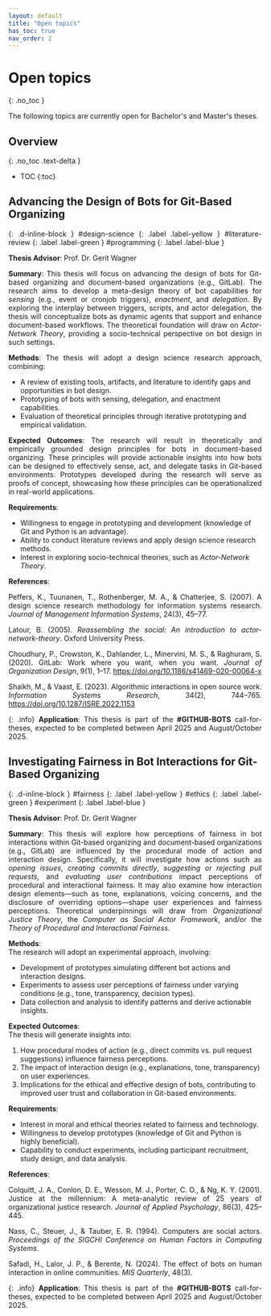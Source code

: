 ```yaml
---
layout: default
title: "Open topics"
has_toc: true
nav_order: 2
---
```


<style>
  p {
    text-align: justify;
  }
</style>

# Open topics
{: .no_toc }

The following topics are currently open for Bachelor's and Master's theses.

## Overview
{: .no_toc .text-delta }

- TOC
{:toc}


## Advancing the Design of Bots for Git-Based Organizing

{: .d-inline-block }
#design-science
{: .label .label-yellow }
#literature-review
{: .label .label-green }
#programming
{: .label .label-blue }

**Thesis Advisor**: Prof. Dr. Gerit Wagner

**Summary**: This thesis will focus on advancing the design of bots for Git-based organizing and document-based organizations (e.g., GitLab). The research aims to develop a meta-design theory of bot capabilities for *sensing* (e.g., event or cronjob triggers), *enactment*, and *delegation*. By exploring the interplay between triggers, scripts, and actor delegation, the thesis will conceptualize bots as dynamic agents that support and enhance document-based workflows. The theoretical foundation will draw on *Actor-Network Theory*, providing a socio-technical perspective on bot design in such settings.

**Methods**: The thesis will adopt a design science research approach, combining:  
- A review of existing tools, artifacts, and literature to identify gaps and opportunities in bot design.  
- Prototyping of bots with sensing, delegation, and enactment capabilities.  
- Evaluation of theoretical principles through iterative prototyping and empirical validation.  

**Expected Outcomes**: The research will result in theoretically and empirically grounded design principles for bots in document-based organizing. These principles will provide actionable insights into how bots can be designed to effectively sense, act, and delegate tasks in Git-based environments. Prototypes developed during the research will serve as proofs of concept, showcasing how these principles can be operationalized in real-world applications.

**Requirements**:  
- Willingness to engage in prototyping and development (knowledge of Git and Python is an advantage).  
- Ability to conduct literature reviews and apply design science research methods.  
- Interest in exploring socio-technical theories, such as *Actor-Network Theory*.  

**References**:

<div class="references">
  <p>Peffers, K., Tuunanen, T., Rothenberger, M. A., & Chatterjee, S. (2007). A design science research methodology for information systems research. <em>Journal of Management Information Systems</em>, 24(3), 45–77.</p>
  <p>Latour, B. (2005). <em>Reassembling the social: An introduction to actor-network-theory</em>. Oxford University Press.</p>
  <p>Choudhury, P., Crowston, K., Dahlander, L., Minervini, M. S., & Raghuram, S. (2020). GitLab: Work where you want, when you want. <em>Journal of Organization Design</em>, 9(1), 1–17. <a href="https://doi.org/10.1186/s41469-020-00064-x">https://doi.org/10.1186/s41469-020-00064-x</a></p>
  <p>Shaikh, M., & Vaast, E. (2023). Algorithmic interactions in open source work. <em>Information Systems Research</em>, 34(2), 744–765. <a href="https://doi.org/10.1287/ISRE.2022.1153">https://doi.org/10.1287/ISRE.2022.1153</a></p>
</div>

{: .info}
**Application**: This thesis is part of the **#GITHUB-BOTS** call-for-theses, expected to be completed between April 2025 and August/October 2025.


## Investigating Fairness in Bot Interactions for Git-Based Organizing
{: .d-inline-block }
#fairness
{: .label .label-yellow }
#ethics
{: .label .label-green }
#experiment
{: .label .label-blue }

**Thesis Advisor**: Prof. Dr. Gerit Wagner

**Summary**: This thesis will explore how perceptions of fairness in bot interactions within Git-based organizing and document-based organizations (e.g., GitLab) are influenced by the procedural mode of action and interaction design. Specifically, it will investigate how actions such as *opening issues*, *creating commits directly*, *suggesting or rejecting pull requests*, and *evaluating user contributions* impact perceptions of procedural and interactional fairness. It may also examine how interaction design elements—such as tone, explanations, voicing concerns, and the disclosure of overriding options—shape user experiences and fairness perceptions.
Theoretical underpinnings will draw from *Organizational Justice Theory*, the *Computer as Social Actor Framework*, and/or the *Theory of Procedural and Interactional Fairness*.

**Methods**:  
The research will adopt an experimental approach, involving:  
- Development of prototypes simulating different bot actions and interaction designs.  
- Experiments to assess user perceptions of fairness under varying conditions (e.g., tone, transparency, decision types).  
- Data collection and analysis to identify patterns and derive actionable insights.  

**Expected Outcomes**:  
The thesis will generate insights into:  
1. How procedural modes of action (e.g., direct commits vs. pull request suggestions) influence fairness perceptions.  
2. The impact of interaction design (e.g., explanations, tone, transparency) on user experiences.  
3. Implications for the ethical and effective design of bots, contributing to improved user trust and collaboration in Git-based environments.

**Requirements**:  
- Interest in moral and ethical theories related to fairness and technology.  
- Willingness to develop prototypes (knowledge of Git and Python is highly beneficial).  
- Capability to conduct experiments, including participant recruitment, study design, and data analysis.  

**References**:

<div class="references">
  <p>Colquitt, J. A., Conlon, D. E., Wesson, M. J., Porter, C. O., & Ng, K. Y. (2001). Justice at the millennium: A meta-analytic review of 25 years of organizational justice research. <em>Journal of Applied Psychology</em>, 86(3), 425–445.</p>
  <p>Nass, C., Steuer, J., & Tauber, E. R. (1994). Computers are social actors. <em>Proceedings of the SIGCHI Conference on Human Factors in Computing Systems</em>.</p>
  <p>Safadi, H., Lalor, J. P., & Berente, N. (2024). The effect of bots on human interaction in online communities. <em>MIS Quarterly</em>, 48(3).</p>
</div>

{: .info}
**Application**: This thesis is part of the **#GITHUB-BOTS** call-for-theses, expected to be completed between April 2025 and August/October 2025.

<!--

## Mapping the Discourse on the Future of Work: A Network Analysis of Researchers and Their Collaborations
{: .d-inline-block }
#literature-review
{: .label .label-yellow }
#data-science
{: .label .label-green }
#programming
{: .label .label-blue }

**Thesis Advisor**: Prof. Dr. Gerit Wagner

**Summary**: This thesis aims to provide a detailed understanding of the evolving discourse on the future of work by mapping the network of key researchers and their collaborative structures. The focus will be on identifying influential contributors, recurring themes, and emerging trends within this body of literature. By examining co-citation networks and collaboration patterns, the thesis will uncover how researchers are interconnected, which studies are most frequently referenced, and what relationships exist within this intellectual landscape. Such analysis can inform a more comprehensive understanding of the future of work, helping to identify distinct research clusters and potential areas for further investigation.

**Methods**: The thesis will utilize bibliometric methods and network analysis. Co-citation analysis and author co-authorship networks will be generated from relevant databases (e.g., Web of Science, Scopus) using Python libraries suited for network analysis (e.g., NetworkX, SciPy). Both quantitative and qualitative analyses will be employed to interpret the resulting maps and uncover underlying research themes.

**Expected outcomes**: The thesis will result in a visual and interpretive map of the discourse on the future of work, highlighting core topics, influential authors, and collaborative networks. Findings will include a typology of the main research clusters and an outline of their key contributions to the field. Recommendations for fostering collaboration and identifying underexplored areas within the future of work discourse will also be provided.

**Requirements**: Students should have basic experience with Python and an interest in bibliometric and network analysis. Familiarity with bibliometric databases and prior experience in data analysis is an advantage.

**References**

<div class="references">
  <p>Marsh, E., Vallejos, E. P., & Spence, A. (2022). The digital workplace and its dark side: An integrative review. <em>Computers in Human Behavior</em>, 128, 107118.</p>
  <p>Mitchell, R., Shen, Y., & Snell, L. (2022). The future of work: a systematic literature review. <em>Accounting & Finance</em>, 62(2), 2667-2686.</p>
  <p>Raghuram, S., Tuertscher, P., & Garud, R. (2010). Research note—Mapping the field of virtual work: A cocitation analysis. <em>Information Systems Research</em>, 21(4), 983-999.</p>
  <p>Webster, J., & Watson, R. T. (2002). Analyzing the past to prepare for the future: Writing a literature review. <em>MIS Quarterly</em>, xiii-xxiii.</p>
</div>


## \#awesome: A Review and Clustering Analysis of Awesome Lists on GitHub
{: .d-inline-block }
#literature-review
{: .label .label-yellow }
#data-science
{: .label .label-green }
#programming
{: .label .label-blue }

**Thesis Advisor**: Prof. Dr. Gerit Wagner

**Summary**: This thesis focuses on the increasingly popular “awesome lists” on GitHub, which represent an informal but useful method of knowledge collection and synthesis. The goal of the thesis is to use the colrev package to automatically retrieve relevant repositories from GitHub, and subsequently conduct a clustering analysis to distinguish between different types of awesome lists. Categories of awesome lists might include those focusing on datasets, academic publications, or non-academic use cases. The thesis should provide an overview of the landscape of awesome lists, identify prominent examples, and derive best practice recommendations for designing these resources. Furthermore, the thesis will suggest potential ways academia could leverage awesome lists for literature reviews and contribute to their development.

**Methods**: The thesis will employ the colrev package for retrieving and processing GitHub repositories and apply clustering techniques to categorize the awesome lists. Both qualitative and quantitative analyses will be used to identify interesting patterns across the lists. 

**Expected outcomes**: The thesis will result in a comprehensive classification of awesome lists on GitHub, with detailed examples of exemplary lists. It will also provide recommendations on how best to design such lists for different audiences and use cases, including guidance for future academic involvement in these lists. Furthermore, the research will suggest how awesome lists can be applied in systematic literature reviews and knowledge synthesis in academic settings.

**Requirements**: Students should have basic experience with GitHub and Python, particularly in data retrieval and analysis. Familiarity with clustering techniques or the colrev package is an advantage.

**References**

<div class="references">
  <p>Sindresorhus (2023). Awesome Lists. Available at <a href="https://github.com/sindresorhus/awesome" target="_blank">https://github.com/sindresorhus/awesome</a>.</p>
  <p>Gusenbauer, M., & Haddaway, N. R. (2021). What every researcher should know about searching–clarified concepts, search advice, and an agenda to improve finding in academia. <em>Research Synthesis Methods</em>, 12(2), 136-147.</p>
<p>Nakagawa, S., Dunn, A. G., Lagisz, M., Bannach-Brown, A., Grames, E. M., Sánchez-Tójar, A., ... & Haddaway, N. R. (2020). A new ecosystem for evidence synthesis. <em>Nature Ecology & Evolution</em>, 4(4), 498-501. <a href="https://doi.org/10.1038/s41559-020-1153-2" target="_blank">https://doi.org/10.1038/s41559-020-1153-2</a>.</p>
</div>

{: .info}
**There are not open topics at the moment. New topics will be announced shortly.**

{: .call_for_theses }
Topis that are part of the **#SEARCH-QUERY** call-for-theses are marked with a label. They should be completed between August 2024 and December 2024. Students participating in this call are invited to review each of the others work after two months, and to contribute their work to the [search-query](https://github.com/CoLRev-Environment/search-query){: target="_blank"} project. The project will be submitted to a journal, such as the [Journal of Open Source Software](https://joss.theoj.org/about){: target="_blank"}, giving students the opportunity to become a co-author on a peer-reviewed paper.

<div class="page-break"></div>

## Design of an emulator for API-based academic literature searches
{: .d-inline-block }
#programming
{: .label .label-yellow }
#search-query
{: .label .label-green }

**Thesis Advisor**: Prof. Dr. Gerit Wagner

**Summary**: This thesis aims to advance the use of Boolean queries (queries involving operators like AND, OR, NOT) in API searches in two areas. First, for a suitable API (e.g., PubMed), a parser will be implemented for URLs representing Boolean queries. This will extend existing functionality of the [search-query](https://github.com/CoLRev-Environment/search-query){: target="_blank"} package and allow users to efficiently run Boolean queries when the API supports it. Second, for APIs that do not support Boolean queries (such as Crossref or DBLP), a novel technique, called *Boolean Emulation for Academic Literature Searches* (BEALS), will be implemented and tested. For this technique, which involves the retrieval of super-sets followed by local execution of Boolean queries, a concept and working prototype are available.

**Methods**: The thesis will adopt a design science approach and proceed in two phases: 1) Parsing query URLs for APIs that already support nested Boolean queries. 2) Developing and implementing the BEALS technique for APIs lacking Boolean operator support, followed by user tests.

**Expected outcomes**: The thesis will provide an extension of the search-query package, demonstrating improved search capabilities for both types of APIs. It will include the design of the BEALS technique, showcasing its ability to emulate Boolean functionalities for simple APIs. These contributions will enhance efficiency of literature searches, ultimately allowing researchers to rely on automated execution instead of manual retrieval from database interfaces.

**Requirements**: Candidates should have completed the [open-source project](https://digital-work-lab.github.io/open-source-project/){: target="_blank"} or have prior experience with Git and Python.

**References**

<div class="references">
  <p>Gusenbauer, M., &amp; Haddaway, N. R. (2021). What every researcher should know about searching–clarified concepts, search advice, and an agenda to improve finding in academia. <em>Research Synthesis Methods</em>, 12(2), 136-147.</p>
  <p>Peffers, K., Tuunanen, T., Rothenberger, M. A., &amp; Chatterjee, S. (2007). A design science research methodology for information systems research. <em>Journal of Management Information Systems</em>, 24(3), 45-77. <a href="https://www.tandfonline.com/doi/abs/10.2753/MIS0742-1222240302">link</a></p>
  <p>Wagner, G., & Ernst, K. M. (2024). Search-query: A Python package for queries in academic literature searches. (Version 0.10.0) [Computer software]. https://github.com/ColRev-Environment/search-query<a href="https://github.com/ColRev-Environment/search-query">https://github.com/ColRev-Environment/search-query</a></p>
</div>

<div class="page-break"></div>

## Advances in literature search queries: Evaluation, analysis, and improvement
{: .d-inline-block }
#programming
{: .label .label-yellow }
#search-query
{: .label .label-green }

**Thesis Advisor**: Prof. Dr. Gerit Wagner

**Summary**: This thesis focuses on literature search queries, and aims to evaluate, analyse, and improve them.
As a first step, a comprehensive dataset from [searchRxiv](https://www.cabidigitallibrary.org/journal/searchrxiv){: target="_blank"} will be used to parse and evaluate queries for selected databases (such as Web of Science, Pubmed, or IEEE).
This step relies on existing query parsers, may involve refinements of the parser, and ultimately classify each query as valid or erroneous.
As the second step, a linter will be extended to identify different types of problems and offer instructive messages to users.
This work will proceed from syntactical errors (e.g., unbalanced parentheses) to simplification techniques (e.g., use of of wildcards).
We will assist students with the development of a code skeleton (if needed).

**Methods**: The thesis will adopt a design science approach and proceed in two phases: 1) Creating a test dataset of queries based on searchRxiv. 2) Implementing linters, testing them on the dataset, and reporting the results.

**Expected outcomes**: The thesis will verify the functionality of parsers within the search-query package, and develop linters for analyzing and simplifying queries. Based on an analysis of data from searchRxiv, it will further show whether published queries have errors or whether they could be simplified.

**Requirements**: Candidates should have completed the [open-source project](https://digital-work-lab.github.io/open-source-project/){: target="_blank"} or have prior experience with Git and Python.

**References**

<div class="references">
  <p>Gusenbauer, M., &amp; Haddaway, N. R. (2021). What every researcher should know about searching–clarified concepts, search advice, and an agenda to improve finding in academia. <em>Research Synthesis Methods</em>, 12(2), 136-147.</p>
  <p>Sturm, B., &amp; Sunyaev, A. (2019). Design principles for systematic search systems: a holistic synthesis of a rigorous multi-cycle design science research journey. <em>Business &amp; Information Systems Engineering</em>, 61, 91-111.</p>
  <p>Wagner, G., & Ernst, K. M. (2024). Search-query: A Python package for queries in academic literature searches. (Version 0.10.0) [Computer software]. https://github.com/ColRev-Environment/search-query<a href="https://github.com/ColRev-Environment/search-query">https://github.com/ColRev-Environment/search-query</a></p>
</div>

<div class="page-break"></div>

## Advances in search query tools: A comprehensive evaluation
{: .d-inline-block }
#programming
{: .label .label-yellow }
#search-query
{: .label .label-green }

**Thesis Advisor**: Prof. Dr. Gerit Wagner

**Summary**: This thesis focuses on search query tools, and aims to evaluate how they handle complex queries, and whether there are any limitations.
Similar to the previous topic, in the first step, a comprehensive dataset from [searchRxiv](https://www.cabidigitallibrary.org/journal/searchrxiv){: target="_blank"} will be used to parse and evaluate queries for selected databases (such as Web of Science, Pubmed, or IEEE).
This step relies on existing query parsers, may involve refinements of the parser, and ultimately classify each query as valid or erroneous.
In the second step, existing search query tools, such as *Polyglot Search* or *Litsonar*, will be evaluated based on this dataset of queries.
The goal is to scrutinize their ability to parse free-text queries, and the formats available for translation. For each tool, it will be analysed whether complex queries with a valid syntax are parsed correctly and without errors, and whether erroneous queries are rejected.
Finally, the research will also involve reporting any identified errors to the developers.

**Methods**: The thesis will adopt a design science approach and proceed in three phases: 1) Creating a test dataset of queries based on searchRxiv. 2) Testing valid and erroneous queries in different tools. 3) Documenting errors, sharing them with the developers, and reporting whether the developers responded or fixed the errors (considering the time frame available for the thesis).

**Expected outcomes**: The thesis will provide a detailed evaluation of the capabilities and limitations of existing search query tools. It will highlight the strengths and weaknesses of each tool, provide insights into the most common issues encountered, and assess the responsiveness of developers in addressing reported errors. This work will contribute to the improvement of search query tools and offer practical recommendations for developers and users.

**Requirements**: Candidates should have completed the [open-source project](https://digital-work-lab.github.io/open-source-project/){: target="_blank"} or have prior experience with Git and Python.

**References**

<div class="references">
  <p>Aguinis, H., Ramani, R. S., & Alabduljader, N. (2023). Best-practice recommendations for producers, evaluators, and users of methodological literature reviews. <em>Organizational Research Methods</em>, 26(1), 46-76. doi:10.1177/109442812094328</p>
  <p>Gusenbauer, M., & Haddaway, N. R. (2021). What every researcher should know about searching–clarified concepts, search advice, and an agenda to improve finding in academia. <em>Research Synthesis Methods</em>, 12(2), 136-147.</p>
  <p>Sturm, B., & Sunyaev, A. (2019). Design principles for systematic search systems: a holistic synthesis of a rigorous multi-cycle design science research journey. <em>Business &amp; Information Systems Engineering</em>, 61, 91-111.</p>
  <p>Wagner, G., & Ernst, K. M. (2024). Search-query: A Python package for queries in academic literature searches. (Version 0.10.0) [Computer software]. https://github.com/ColRev-Environment/search-query<a href="https://github.com/ColRev-Environment/search-query">https://github.com/ColRev-Environment/search-query</a></p>
  <p>Polyglot Search documentation. Available at <a href="https://polyglot.sr-accelerator.com/" target="_blank">https://polyglot.sr-accelerator.com/</a>.</p>
  <p>LitSonar project details. Available at <a href="https://litsonar.com" target="_blank">https://litsonar.com</a>.</p>
  <p>SearchRefineR project details. Available at <a href="https://ielab.io/searchrefiner/tools/" target="_blank">https://ielab.io/searchrefiner/tools/</a>.</p>
</div>

## Generative artificial intelligence and archetype prompts in software development: A scoping review

**Thesis Advisor**: Prof. Dr. Gerit Wagner

**Summary**: The advent of generative artificial intelligence (AI) has revolutionized the landscape of software development, offering new ways to automate and optimize the coding process. This thesis seeks to explore the burgeoning domain of generative AI, particularly focusing on how archetype prompts can effectively guide AI to produce more efficient, reliable, and sophisticated software solutions. The objective is to conduct a comprehensive scoping review to map the extent, range, and nature of research activity in this area, identify gaps in the current literature, and consolidate knowledge about the types and effectiveness of archetype prompts in guiding generative AI in software development. Key questions include: What are the prevailing types of archetype prompts used in generative AI for software development? What are the outcomes associated with different prompt types? And how do these prompts influence the software development process and its outcomes?

**Methods**: Scoping review methodology (covering academic and grey literature)

**Expected outcomes**: The thesis will provide a detailed map of the existing academic discourse on the use of generative AI and archetype prompts in software development. It will identify key themes, methodologies, and findings across the literature, outline the benefits and limitations of various approaches, and suggest areas for future research. The review will also critically assess the quality of the current research and provide recommendations for incorporating archetype prompts into generative AI systems to optimize software development processes.

**References**

Arksey, H., & O'Malley, L. (2005). Scoping studies: towards a methodological framework. *International Journal of Social Research Methodology*, 8(1), 19-32.

Hou, X., Zhao, Y., Liu, Y., Yang, Z., Wang, K., Li, L., ... & Wang, H. (2023). Large language models for software engineering: A systematic literature review. *arXiv preprint* arXiv:2308.10620.

OpenAI (2023) OpenAI Cookbook. Available at [https://cookbook.openai.com/](https://cookbook.openai.com/){: target="_blank"}.

OpenAI (2023) Prompt engineering guide. Available at [https://platform.openai.com/docs/guides/prompt-engineering](https://platform.openai.com/docs/guides/prompt-engineering){: target="_blank"}

Saravia, Elvis (2022) Promp Engineering Guide. Available at [https://www.promptingguide.ai/de](https://www.promptingguide.ai/de){: target="_blank"}.

White, J., Hays, S., Fu, Q., Spencer-Smith, J., & Schmidt, D. C. (2023). ChatGPT prompt patterns for improving code quality, refactoring, requirements elicitation, and software design. *arXiv preprint* arXiv:2303.07839.


## Careers in IT: A synthesis of prior research on career paths 

**Thesis Advisor**: Prof. Dr. Gerit Wagner

**Summary**: This thesis aims to provide a comprehensive synthesis of existing research on career paths in Information Technology (IT), accompanied by a critical review of the methodologies employed in these studies. It will explore the evolution and nature of IT careers, the impact of technological advancements, and the role of education and organizational structures in shaping these career paths. The thesis will not only consolidate knowledge about the career trajectories and factors influencing them but also critically examine the research methodologies used in prior studies to assess their rigor, limitations, and implications. This critical review will help identify potential biases, gaps, and areas for improvement in IT career research, thereby providing a foundation for future inquiries.

**Methods**: Critical literature review methods

**References**

Aguinis, H., Ramani, R. S., & Alabduljader, N. (2023). Best-practice recommendations for producers, evaluators, and users of methodological literature reviews. *Organizational Research Methods*, 26(1), 46-76.

Idowu, A., & Elbanna, A. (2020). Digital platforms of work and the crafting of career path: the crowdworkers’ perspective. *Information Systems Frontiers*, 24, 441-457.

Joia, L. A., & Mangia, U. (2017). Career transition antecedents in the information technology area. *Information Systems Journal*, 27(1), 31-57.

Joseph, D., Boh, W. F., Ang, S., & Slaughter, S. A. (2012). The career paths less (or more) traveled: A sequence analysis of IT career histories, mobility patterns, and career success. *MIS Quarterly*, 36(2), 427-452.


## Ethical challenges and regulatory responses in gig work: An analysis of emergent policy agendas

**Thesis Advisor**: Prof. Dr. Gerit Wagner

**Summary**: The gig economy, characterized by short-term contracts and freelance work as opposed to permanent jobs, has transformed the labor market. This thesis aims to explore the ethical challenges inherent in gig work and analyze the regulatory responses aimed at addressing these issues. Students will investigate the precarious nature of gig work, including issues related to workers' rights, employment benefits, and income stability. The research may also encompass the broader societal and economic implications of gig work, such as its impact on traditional employment and social security systems. Furthermore, this thesis will critically analyze emergent policy agendas and regulatory frameworks from various global contexts, assessing their effectiveness in safeguarding gig workers' rights and promoting fair labor practices.

**Methods**: Scoping review and policy analysis

**Expected outcomes**: The thesis will provide a comprehensive comparative analysis of regulatory measures and policy agendas addressing the ethical challenges of gig work across different regions and countries. It will identify and articulate the common themes, strategies, and objectives present in these regulations, as well as highlight the significant differences in approach and focus that arise from varying economic, cultural, and political contexts. This comparison will allow for a deeper understanding of the effectiveness and limitations of different regulatory strategies, offering insights into best practices and lessons learned from various jurisdictions. Ultimately, the thesis will contribute to the development of more nuanced and effective policy frameworks for the gig economy, taking into account the diverse needs and circumstances of gig workers globally.

**References**

Arksey, H., & O'Malley, L. (2005). Scoping studies: towards a methodological framework. *International Journal of Social Research Methodology*, 8(1), 19-32.

Deng, X., Joshi, K. D., & Galliers, R. D. (2016). The duality of empowerment and marginalization in microtask crowdsourcing. *MIS Quarterly*, 40(2), 279-302.

Graham, M., Woodcock, J., Heeks, R., Mungai, P., Van Belle, J. P., du Toit, D., & Silberman, S. M. (2020). The Fairwork Foundation: Strategies for improving platform work in a global context. *Geoforum*, 112, 100-103.

Myhill, K., Richards, J., & Sang, K. (2021). Job quality, fair work and gig work: the lived experience of gig workers. *The International Journal of Human Resource Management*, 32(19), 4110-4135.


## Translating research findings for online labor markets: A realist review
{: .d-inline-block }
#literature-review
{: .label .label-green }

**Thesis Advisor**: Prof. Dr. Gerit Wagner

**Summary**: Online labor markets, such as Upwork, Fiverr, and 99designs, are reshaping the nature of work, employment, and income generation across the globe. This thesis aims to perform a realist review of the literature focusing on the translation of research findings into practical and actionable strategies for various stakeholders in online labor markets, including workers, clients, platform providers, and policymakers. It will examine the contextual factors and mechanisms that influence the successful application of academic insights, exploring how these stakeholders can leverage research to optimize outcomes, enhance fair practices, and ensure sustainable growth of the labor market. The review will dissect the interplay between these stakeholders, understanding their roles, motivations, and the outcomes of their interactions in the digital labor ecosystem.

**Methods**: Realist Review

**Expected outcomes**: The thesis will provide a thorough analysis identifying strategies that effectively translate research into practice for all stakeholders involved in online labor markets. It will clarify the conditions and mechanisms that lead to successful outcomes for workers, such as improved job security and satisfaction; for clients, such as enhanced service quality and efficiency; for platform providers, including increased user engagement and market share; and for policymakers, involving the creation of more effective and equitable regulations. This comprehensive understanding will offer a framework for stakeholders to make informed decisions and implement evidence-based strategies. Additionally, it will pinpoint gaps and suggest future research directions to continually enhance the functioning and governance of online labor markets.

**References**

<div class="references">
  <p>Barach, M. A., Golden, J. M., & Horton, J. J. (2020). Steering in online markets: the role of platform incentives and credibility. *Management Science*, 66(9), 4047-4070.</p>
  <p>Horton, J. J. (2019). Buyer uncertainty about seller capacity: Causes, consequences, and a partial solution. *Management Science*, 65(8), 3518-3540.</p>
  <p>Huang, N., Burtch, G., Hong, Y., & Pavlou, P. A. (2020). Unemployment and worker participation in the gig economy: Evidence from an online labor market. *Information Systems Research*, 31(2), 431-448.</p>
  <p>Liang, C., Hong, Y., Gu, B., & Peng, J. (2018). Gender wage gap in online gig economy and gender differences in job preferences. In *Proceedings of the 39th International Conference on Information Systems*.</p>
  <p>Pawson, R., Greenhalgh, T., Harvey, G., & Walshe, K. (2005). Realist review-a new method of systematic review designed for complex policy interventions. *Journal of Health Services Research & Policy*, 10(1), 21-34.</p>
</div>

## Exploring the role of micro-credentials for online labor markets: An organizing review
{: .d-inline-block }
#literature-review
{: .label .label-green }

**Thesis Advisor**: Prof. Dr. Gerit Wagner

**Summary**: In the evolving landscape of online labor markets, micro-credentials can be a crucial tool for workers to demonstrate their skills, knowledge, and competencies to potential clients. This thesis aims to conduct an organizing review of the existing literature on micro-credentials, focusing on their role in online labor markets. It will explore how these certifications are perceived and used by various stakeholders, including workers, clients, and platform providers. The review will investigate the impact of micro-credentials on employability, job performance, and market dynamics, examining how they contribute to the professional development of individuals and the overall functioning of digital work platforms.

**Methods**: Organizing Review

**Expected outcomes**: The thesis will provide a structured synthesis of the literature on micro-credentials, identifying key themes, trends, and gaps in the research. It will elucidate the role of micro-credentials in enhancing the transparency, trust, and efficiency of online labor markets, as well as their potential limitations and challenges. The work will offer insights into the best practices for designing, implementing, and recognizing micro-credentials, providing recommendations for workers, platform providers, and policymakers. By bringing clarity and organization to the diverse body of research on this topic, the thesis will contribute to a better understanding of how micro-credentials can be leveraged to improve outcomes for all stakeholders in online labor markets.

**References**

Ahmat, N. H. C., Bashir, M. A. A., Razali, A. R., & Kasolang, S. (2021). Micro-credentials in higher education institutions: Challenges and opportunities. *Asian Journal of University Education*, 17(3), 281-290.

Leidner, D. E. (2018). Review and theory symbiosis: An introspective retrospective. *Journal of the Association for Information Systems*, 19(6), 1.

McGreal, R., & Olcott Jr, D. (2022). A strategic reset: micro-credentials for higher education leaders. *Smart Learning Environments*, 9(1), 9.

## Working in diametrically opposed contexts: An exploratory study of commercial open-source developers
{: .d-inline-block }
#literature-review
{: .label .label-green }

**Thesis Advisor**: Prof. Dr. Gerit Wagner

**Summary**: The rise of commercial open-source projects presents a unique juxtaposition of community-driven and commercially-driven development paradigms. This thesis seeks to explore the experiences of developers in these dual contexts, focusing particularly on the role of worker identity in navigating the tensions between open-source collaboration and commercial objectives. It aims to understand how developers reconcile their professional, personal, and community identities while working under the contrasting demands of open-source ethos and commercial profitability. The study will delve into how identity influences motivations, engagement, conflict management, and overall strategies in the commercial open-source environment.

**Methods**: Scoping review, covering academic and grey literature

**Expected outcomes**: The thesis will offer a detailed exploration of how commercial open-source developers perceive and manage their multifaceted identities in the face of divergent work paradigms. It will uncover the implications of these identity dynamics on collaboration, innovation, and conflict within open-source projects that have commercial aims. The work will highlight how identity shapes developers' approaches to their work and interactions with the community and commercial entities. By elucidating these identity aspects, the thesis will provide deeper insights into the challenges and strategies of developers, contributing to more effective management and support structures in hybrid open-source models.

**References**

Alexy, O., Henkel, J., & Wallin, M. W. (2013). From closed to open: Job role changes, individual predispositions, and the adoption of commercial open source software development. *Research Policy*, 42(8), 1325-1340.

Andersen-Gott, M., Ghinea, G., & Bygstad, B. (2012). Why do commercial companies contribute to open source software?. *International Journal of Information Management*, 32(2), 106-117.

Henkel, J. (2009). Champions of revealing—the role of open source developers in commercial firms. *Industrial and Corporate Change*, 18(3), 435-471.

Shahrivar, S., Elahi, S., Hassanzadeh, A., & Montazer, G. (2018). A business model for commercial open source software: A systematic literature review. *Information and Software Technology*, 103, 202-214.

## Future of Work: A review of reviews

**Thesis advisor**: Prof. Dr. Gerit Wagner

**Summary**: In recent years, we have seen a tremendous growth of research dedicated to the future of work, covering topics like the transition to remote work, emerging forms of online labour, as well as (techno) stress and well-being. An effective transfer of scientific findings into practice is challenged by the unprecedented volume of research studies published each year. In this context, integrated overviews of existing research are essential to properly inform managerial stakeholders on the key areas and topics investigated by academia. Such work can also offer useful guidance and shape the agendas of researchers. The goal of this thesis is to provide an overview of prior research related to the future of work, focusing on prior review papers exclusively. For example, the reviews of Marsh et al. (2022), Mitchell et al. (2022), and Gol2019 cover relevant facets. More generally, the objective would be to use available guidelines (Thomson et al. 2010), search for review papers on digital work, complete a structured selection process (screen), and synthesize the key findings adopting a concept-centric perspective (see Webster and Watson 2000). Relevant implications for practice and research conclude the thesis.

**Method**: Literature review (qualitative)

**References**

Gol, E. S., Stein, M. K., & Avital, M. (2019). Crowdwork platform governance toward organizational value creation. The Journal of Strategic Information Systems, 28(2), 175-195.

Marsh, E., Vallejos, E. P., & Spence, A. (2022). The digital workplace and its dark side: An integrative review. Computers in Human Behavior, 128, 107118.

Mitchell, R., Shen, Y., & Snell, L. (2022). The future of work: a systematic literature review. Accounting & Finance, 62(2), 2667-2686.

Thomson, D., Russell, K., Becker, L., Klassen, T., & Hartling, L. (2010). The evolution of a new publication type: steps and challenges of producing overviews of reviews. Research synthesis methods, 1(3‐4), 198-211.

Webster, J., & Watson, R. T. (2002). Analyzing the past to prepare for the future: Writing a literature review. MIS quarterly, xiii-xxiii.

## Online labour markets: Key constructs, items, and nomological network

**Thesis advisor**: Prof. Dr. Gerit Wagner

**Summary**: Online labour markets enable clients to hire individual workers, often for short-time contracts and tasks ranging from programming to translation services, and online marketing campaigns. Global demand for professional services on online labour markets is growing, but the experience of clients is not always satisfactory. In fact, clients fail to find suitable candidates for less than 75% of jobs in projects exceeding 1,000$ (Snir and Hitt, 2003). Prior research has invested considerable efforts to identify constructs explaining selection decisions and auction success (Wagner and Prester, 2021). Examples for explanatory constructs are worker experience, ratings, and cultural similarity. Yet, we lack an overview of how these constructs are measured (their items) and how they are related to each other in a nomological network. Developing a more systematic overview of the key constructs can draw inspiration from similar studies (e.g., Clark et al., 2007, Zhang and Venkatesh, 2017) and methodological works (e.g., Larsen et al. 2016; Larsen et al. 2020). Such a contribution is important to ensure nomological validity in future studies, to facilitate better compatibility of individual studies, and to achieve higher predictive accuracy, potentially helping clients to utilize online labour markets more effectively.

**Method**: literature synthesis (qualitative and/or quantitative)

**References**

Clark Jr, T. D., Jones, M. C., & Armstrong, C. P. (2007). The dynamic structure of management support systems: theory development, research focus, and direction. MIS Quarterly, 31(3), 579-615.

Larsen, K. R., & Bong, C. H. (2016). A tool for addressing construct identity in literature reviews and meta-analyses. Mis Quarterly, 40(3), 529-552.

Larsen, K., Gefen, D., Petter, S., & Eargle, D. (2020). Creating Construct Distance Maps with Machine Learning: Stargazing Trust. In: Proceedings of the Americas Conference on Information Systems.

Prester, J., & Wagner, G. (2021). Contracting Decisions on Digital Markets for Knowledge Work Services: A Qualitative Systematic Review. In: Proceedings of the International Conference on Information Systems.

Snir, E. M., & Hitt, L. M. (2003). Costly bidding in online markets for IT services. Management Science, 49(11), 1504-1520.

Zhang, X., & Venkatesh, V. (2017). A nomological network of knowledge management system use: Antecedents and consequences. MIS quarterly, 41(4), 1275-1306.


Literature reviews: Conceptual models and tools for inductive and theoretical work

Literature reviews in the Information Systems as well as the Management and Organizational Disciplines often adopt inductive approaches for synthesis and theory development. This means that authors approach prior reseach with an open mind and let concepts and associations emerge from the analysis (see Wolfswinkel et al., 2013). This differs from deductive approaches in which a specific schema is selected at the beginning and applied to the literature. Inductive work is considered to be particularly valuable because it allows authors to draw new insights from extant work. Yet, it is also considered particularly challenging to complete inductive reviews from a conceptual and practical perspective. Conceptually, a well-known guideline suggests to develop a concept matrix (Webster and Watson, 2001), but less than 10% of theoretical reviews in Information Systems strictly follow this approach. Similarly, there is a lack of guidelines on appropriate tools and how they can support inductive reviews.

The goal of this thesis is to offer conceptual and practical guidance for inductive literature reviews. Conceptually, this could involve an analysis of inductive review papers and current guidelines, including Webster and Watson’s concept matrix, Glaser and Strauß’s Grounded Theory, or Luhmann’s method. Practically, it may be helpful to review available tools, such as MAXDQA, Atlas.TI, Obsidian, or Zettlr, and to simulate inductive work (in line with example review papers). This work should have implications for future inductive and concept-centric reviews, for instance in the form of archetype patterns, methodological propositions, or guidelines for tools.

Method: Literature review and analysis, tool evaluation

References

Bandara, W., Furtmueller, E., Gorbacheva, E., Miskon, S., & Beekhuyzen, J. (2015). Achieving rigor in literature reviews: Insights from qualitative data analysis and tool-support. Communications of the Association for Information systems, 37(1), 8.

Glaser, B. G., & Strauss, A. L. (2008). Grounded theory: strategien qualitativer forschung. Huber.

Webster, J., & Watson, R. T. (2002). Analyzing the past to prepare for the future: Writing a literature review. MIS Quarterly, 26(2), xiii-xxiii.

Wolfswinkel, J. F., Furtmueller, E., & Wilderom, C. P. (2013). Using grounded theory as a method for rigorously reviewing literature. European Journal of Information Systems, 22(1), 45-55.


##  Data science: Design and evaluation of a machine learning classifier for information retrieval

To present users with the most relevant results in information retrieval and collaborative filtering settings, it is imperative to go beyond pure network structure and consider qualitative and (semi-) structured data (Herlocker et al. 2004). For example, a social media-post or newspaper article will be considered more relevant if it matches a users context and the topics s/he is interested in. This notion of relevance may not only be inferred from the original document, but also from others who refer to it (e.g., in the form of mentions and reviews). The objective of this thesis is to leverage data from referring documents to predict which of the original documents are relevant to a user.

The thesis will focus on the context of academic citation networks in which researchers are challenged to evaluate thousands of papers (original documents) to select those relevant to their work (see Prester et al. 2021). An existing data set will be provided (based on Wagner et al. 2021), which contains the network structure, the referring documents, as well as labels of relevance. The referring documents are in TEI formats (generated from PDFs), which allows for an efficient access of referring sections (contents, citations, and context). These structural and semi-structured data elements should be used to develop features as well as to implement and evaluate a machine learning classifier. Ultimately, such classifiers could help to offer more efficient alternatives to what is commonly known as snowballing, citation, or backward searches (Choong et al., 2014, Webster and Watson, 2001).

Methods: Machine learning (feature engineering, model development, evaluation)

Prerequisites: Programming experience (ideally with Python/Jupyter notebooks, git)

References

Choong, M. K., Galgani, F., Dunn, A. G., & Tsafnat, G. (2014). Automatic evidence retrieval for systematic reviews. Journal of Nedical Internet Research, 16(10), e3369.

Herlocker, J. L., Konstan, J. A., Terveen, L. G., & Riedl, J. T. (2004). Evaluating collaborative filtering recommender systems. ACM Transactions on Information Systems (TOIS), 22(1), 5-53.

Prester, J., Wagner, G., Schryen, G., & Hassan, N. R. (2021). Classifying the ideational impact of information systems review articles: A content-enriched deep learning approach. Decision Support Systems, 140, 113432.

Wagner, G., Prester, J., & Paré, G. (2021). Exploring the boundaries and processes of digital platforms for knowledge work: A review of information systems research. The Journal of Strategic Information Systems, 30(4), 101694.

Webster, J., & Watson, R. T. (2002). Analyzing the past to prepare for the future: Writing a literature review. MIS Quarterly, 26(2), xiii-xxiii.

-->
